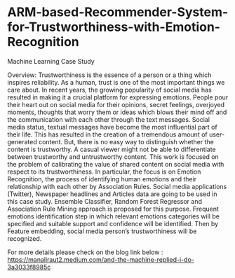 # ARM-based-Recommender-System-for-Trustworthiness-with-Emotion-Recognition
Machine Learning Case Study


Overview:
Trustworthiness is the essence of a person or a thing which inspires reliability. As a human, trust is one of the most important things we care about. In recent years, the growing popularity of social media has resulted in making it a crucial platform for expressing emotions. People pour their heart out on social media for their opinions, secret feelings, overjoyed moments, thoughts that worry them or ideas which blows their mind off and the communication with each other through the text messages. Social media status, textual messages have become the most influential part of their life. This has resulted in the creation of a tremendous amount of user-generated content. But, there is no easy way to distinguish whether the content is trustworthy. A casual viewer might not be able to differentiate between trustworthy and untrustworthy content.
This work is focused on the problem of calibrating the value of shared content on social media with respect to its trustworthiness. In particular, the focus is on Emotion Recognition, the process of identifying human emotions and their relationship with each other by Association Rules. Social media applications (Twitter), Newspaper headlines and Articles data are going to be used in this case study. Ensemble Classifier, Random Forest Regressor and Association Rule Mining approach is proposed for this purpose. Frequent emotions identification step in which relevant emotions categories will be specified and suitable support and confidence will be identified. Then by Feature embedding, social media person’s trustworthiness will be recognized.

For more details please check on the blog link below :
https://manaliraut2.medium.com/and-the-machine-replied-i-do-3a3033f8985c 





